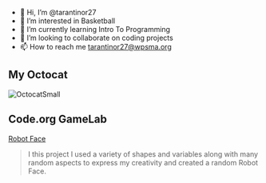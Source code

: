 - 👋 Hi, I’m @tarantinor27
- 🏀 I’m interested in Basketball
- 🌱 I’m currently learning Intro To Programming
- 💞️ I’m looking to collaborate on coding projects
- 📫 How to reach me tarantinor27@wpsma.org

<!---
tarantinor27/tarantinor27 is a ✨ special ✨ repository because its `README.md` (this file) appears on your GitHub profile.
You can click the Preview link to take a look at your changes.
--->
## My Octocat
![OctocatSmall](https://github.com/tarantinor27/tarantinor27/assets/146843439/2ffe4270-09e0-4e51-b93f-39ae9b55d2c5)
## Code.org GameLab
[Robot Face](https://tarantinor27.github.io/Robot)
>I this project I used a variety of shapes and variables along with many random aspects to express my creativity and created a random Robot Face.
